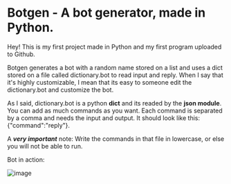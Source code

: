 # Botgen - A bot generator, made in Python.
Hey! This is my first project made in Python and my first program uploaded to Github.

Botgen generates a bot with a random name stored on a list and uses a dict stored on a file called dictionary.bot to read input and reply.
When I say that it's highly customizable, I mean that its easy to someone edit the dictionary.bot and customize the bot.

As I said, dictionary.bot is a python **dict** and its readed by the **json module**.
You can add as much commands as you want. Each command is separated by a comma and needs the input and output. It should look like this: {"command":"reply"}.

A ***very important*** note: Write the commands in that file in lowercase, or else you will not be able to run.

Bot in action:

![image](https://user-images.githubusercontent.com/93295652/168388534-04aaac5d-efd5-4076-a6a0-8ce14883b6e8.png)
